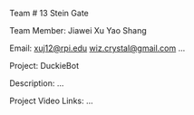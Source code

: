 Team # 13
  Stein Gate

Team Member: 
  Jiawei Xu
  Yao Shang
  
Email:
  xuj12@rpi.edu
  wiz.crystal@gmail.com
  ...

Project: 
  DuckieBot

Description:
  ...


Project Video Links: 
  ...
